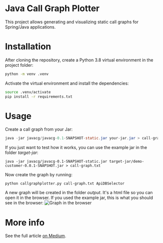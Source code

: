 # Java Call Graph Plotter

This project allows generating and visualizing static call graphs for Spring/Java applications.

# Installation

After cloning the repository, create a Python 3.8 virtual environment in the project folder:
```bash
python -m venv .venv
```
Activate the virtual environment and install the dependencies:
```bash
source .venv/activate
pip install -r requirements.txt
```

# Usage

Create a call graph from your Jar:

```java
java -jar javacg/javacg-0.1-SNAPSHOT-static.jar your-jar.jar > call-graph.txt
```

If you just want to test how it works, you can use the example jar in the folder *target-jar*:
```
java -jar javacg/javacg-0.1-SNAPSHOT-static.jar target-jar/demo-customer-0.0.1-SNAPSHOT.jar > call-graph.txt
```
Now create the graph by running:
```
python callgraphplotter.py call-graph.txt ApiDBSelector
```
A new graph will be created in the folder *output*. It's a html file so you can open it in the browser.
If you used the example jar, this is what you should see in the browser:
![Graph in the browser](.img/demo-customer-in-the-browser.PNG)

# More info

See the full article [on Medium](https://epsilongem.medium.com/visualize-the-api-db-relations-in-a-java-spring-application-896f26096920).
